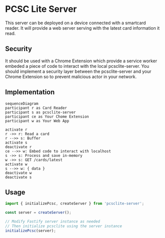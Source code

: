 # PCSC Lite Server

This server can be deployed on a device connected with a smartcard reader. It will provide a web server serving with the latest card information it read.

## Security

It should be used with a Chrome Extension which provide a service worker embeded a piece of code to interact with the local pcsclite-server. You should implement a security layer between the pcsclite-server and your Chrome Extension so to prevent malicious actor in your network.

## Implementation

```mermaid
sequenceDiagram
participant r as Card Reader
participant s as pcsclite-server
participant ce as Your Chome Extension
participant w as Your Web App

activate r
r ->> r: Read a card
r -->> s: Buffer
activate s
deactivate r
ce -->> w: Embed code to interact with localhost
s ->> s: Process and save in-memory
w ->> s: GET /cards/latest
activate w
s -->> w: { data }
deactivate w
deactivate s
```

## Usage

```ts
import { initializePcsc, createServer } from 'pcsclite-server';

const server = createServer();

// Modify Fastify server instance as needed
// Then initialize pcsclite using the server instance
initializePcsc(server);

```
